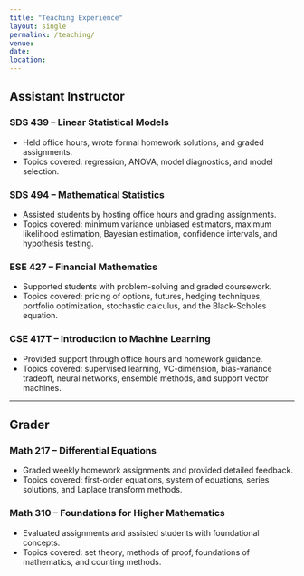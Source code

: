 ```yaml
---
title: "Teaching Experience"
layout: single
permalink: /teaching/
venue: 
date: 
location: 
---
```


## Assistant Instructor

### SDS 439 – Linear Statistical Models
- Held office hours, wrote formal homework solutions, and graded assignments.
- Topics covered: regression, ANOVA, model diagnostics, and model selection.

### SDS 494 – Mathematical Statistics
- Assisted students by hosting office hours and grading assignments.
- Topics covered: minimum variance unbiased estimators, maximum likelihood estimation, Bayesian estimation, confidence intervals, and hypothesis testing.

### ESE 427 – Financial Mathematics
- Supported students with problem-solving and graded coursework.
- Topics covered: pricing of options, futures, hedging techniques, portfolio optimization, stochastic calculus, and the Black-Scholes equation.

### CSE 417T – Introduction to Machine Learning
- Provided support through office hours and homework guidance.
- Topics covered: supervised learning, VC-dimension, bias-variance tradeoff, neural networks, ensemble methods, and support vector machines.

---

## Grader

### Math 217 – Differential Equations
- Graded weekly homework assignments and provided detailed feedback.
- Topics covered: first-order equations, system of equations, series solutions, and Laplace transform methods.

### Math 310 – Foundations for Higher Mathematics
- Evaluated assignments and assisted students with foundational concepts.
- Topics covered: set theory, methods of proof, foundations of mathematics, and counting methods.

